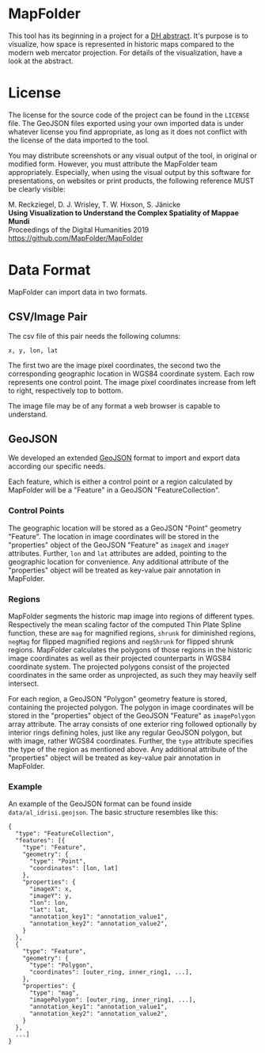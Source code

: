 # MapFolder

This tool has its beginning in a project for a [ DH abstract](https://dev.clariah.nl/files/dh2019/boa/0932.html).
It's purpose is to visualize, how space is represented in historic maps compared to the modern web mercator projection.
For details of the visualization, have a look at the abstract.

# License

The license for the source code of the project can be found in the `LICENSE` file.
The GeoJSON files exported using your own imported data is under whatever license you find appropriate, as long as it does not conflict with the license of the data imported to the tool.

You may distribute screenshots or any visual output of the tool, in original or modified form. However, you must attribute the MapFolder team appropriately.
Especially, when using the visual output by this software for presentations, on websites or print products, the following reference MUST be clearly visible:

M. Reckziegel, D. J. Wrisley, T. W. Hixson, S. Jänicke<br/>
**Using Visualization to Understand the Complex Spatiality of Mappae Mundi**<br/>
Proceedings of the Digital Humanities 2019<br/>
https://github.com/MapFolder/MapFolder


# Data Format

MapFolder can import data in two formats.

## CSV/Image Pair

The csv file of this pair needs the following columns:

```
x, y, lon, lat
```

The first two are the image pixel coordinates, the second two the corresponding geographic location in WGS84 coordinate system. Each row represents one control point.
The image pixel coordinates increase from left to right, respectively top to bottom.

The image file may be of any format a web browser is capable to understand.

## GeoJSON

We developed an extended [GeoJSON](geojson.org) format to import and export data according our specific needs.

Each feature, which is either a control point or a region calculated by MapFolder will be a "Feature" in a GeoJSON "FeatureCollection".

### Control Points

The geographic location will be stored as a GeoJSON "Point" geometry "Feature".
The location in image coordinates will be stored in the "properties" object of the GeoJSON "Feature" as `imageX` and `imageY` attributes. Further, `lon` and `lat` attributes are added, pointing to the geographic location for convenience.
Any additional attribute of the "properties" object will be treated as key-value pair annotation in MapFolder.

### Regions

MapFolder segments the historic map image into regions of different types.
Respectively the mean scaling factor of the computed Thin Plate Spline function, these are `mag` for magnified regions, `shrunk` for diminished regions, `negMag` for flipped magnified regions and `negShrunk` for flipped shrunk regions.
MapFolder calculates the polygons of those regions in the historic image coordinates as well as their projected counterparts in WGS84 coordinate system.
The projected polygons consist of the projected coordinates in the same order as unprojected, as such they may heavily self intersect.

For each region, a GeoJSON "Polygon" geometry feature is stored, containing the projected polygon.
The polygon in image coordinates will be stored in the "properties" object of the GeoJSON "Feature" as `imagePolygon` array attribute. The array consists of one exterior ring followed optionally by interior rings defining holes, just like any regular GeoJSON polygon, but with image, rather WGS84 coordinates. Further, the `type` attribute specifies the type of the region as mentioned above.
Any additional attribute of the "properties" object will be treated as key-value pair annotation in MapFolder.

### Example

An example of the GeoJSON format can be found inside `data/al_idrisi.geojson`.
The basic structure resembles like this:
```
{
  "type": "FeatureCollection",
  "features": [{
    "type": "Feature",
    "geometry": {
      "type": "Point",
      "coordinates": [lon, lat]
    },
    "properties": {
      "imageX": x,
      "imageY": y,
      "lon": lon,
      "lat": lat,
      "annotation_key1": "annotation_value1",
      "annotation_key2": "annotation_value2",
    }
  },
  {
    "type": "Feature",
    "geometry": {
      "type": "Polygon",
      "coordinates": [outer_ring, inner_ring1, ...],
    },
    "properties": {
      "type": "mag",
      "imagePolygon": [outer_ring, inner_ring1, ...],
      "annotation_key1": "annotation_value1",
      "annotation_key2": "annotation_value2",
    }
  },
  ...]
}
```
